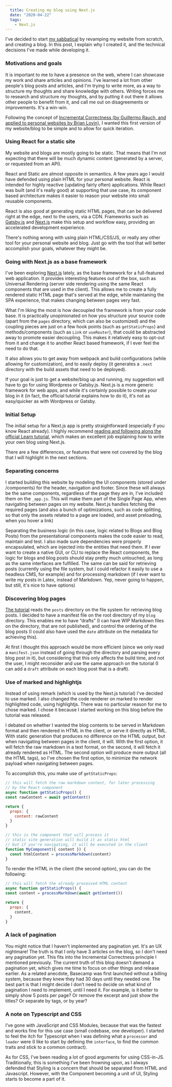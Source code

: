 ```yaml
---
  title: Creating my blog using Next.js
  date: "2020-04-22"
  tags:
    - Next.js
---
```


I've decided to start [my sabbatical](/blog/on-sabbaticals) by revamping my website from scratch, and creating a blog. In this post, I explain why I created it, and the technical decisions I've made while developing it.


### Motivations and goals

It is important to me to have a presence on the web, where I can showcase my work and share articles and opinions. I've learned a lot from other people's blog posts and articles, and I'm trying to write more, as a way to structure my thoughts and share knowledge with others. Writing forces me to research and structure my thoughts, and by putting it out there it allows other people to benefit from it, and call me out on disagreements or improvements. It's a win-win.

Following the concept of [Incremental Correctness (by Guillermo Rauch, and applied to personal websites by Brian Lovin)](https://brianlovin.com/overthought/incrementally-correct-personal-websites),
I wanted this first version of my website/blog to be simple and to allow for quick iteration.

### Using React for a static site

My website and blogs are mostly going to be static. That means that I'm not expecting that there will be much dynamic content (generated by a server, or requested from an API).

React and Static are almost opposite in semantics. A few years ago I would have defended using plain HTML for your personal website. React is intended for highly reactive (updating fairly often) applications.
While React was built (and it's really good) at supporting that use case, its component based architecture makes it easier to reason your website into small reusable components.

React is also good at generating static HTML pages, that can be delivered right at the edge, next to the users, via a CDN. Frameworks such as [Gatsby.js](https://gatsbyjs.com) and [Next.js](https://nextjs.com)
make this setup and workflow easy, providing an accelerated development experience.

There's nothing wrong with using plain HTML/CSS/JS, or really any other tool for your personal website and blog. Just go with the tool that will better accomplish your goals, whatever they might be.

### Going with Next.js as a base framework

I've been exploring [Next.js](https://nextjs.org) lately, as the base framework for a full-featured web application. It provides interesting features out of the box, such as Universal Rendering
(server side rendering using the same React components that are used in the client). This allows me to create a fully rendered static HTML page that's served at the edge,
while maintaning the SPA experience, that makes changing between pages very fast.

What I'm liking the most is how decoupled the framework is from your code base. It is practically unopinionated on how you structure your source code (apart from the `pages` directory, which can also be customized) and the coupling pieces are just on a few hook points (such as `getStaticProps`) and methods/components (such as `Link` or `useRouter`),
that could be abstracted away to promote easier decoupling. This makes it relatively easy to opt-out from it and change it to another React based framework, if I ever feel the need to do that.

It also allows you to get away from webpack and build configurations (while allowing for customization), and to easily deploy (it generates a `.next` directory with the build assets that need to be deployed).

If your goal is just to get a website/blog up and running, my suggestion will have to go for using Wordpress or Gatsby.js. Next.js is a more generic framework for web apps, and while it's certainly possible to
create your blog in it (in fact, the official tutorial explains how to do it), it's not as easy/quicker as with Wordpress or Gatsby.

### Initial Setup

The initial setup for a Next.js app is pretty straightforward (especially if you know React already). I highly recommend [reading and following along the official Learn tutorial](https://nextjs.org/learn/), which makes an excellent job explaining how to write your own blog using Next.js.

There are a few differences, or features that were not covered by the blog that I will highlight in the next sections.

### Separating concerns

I started building this website by modeling the UI components (stored under /components) for the header, navigation and footer. Since these will always be the same components, regardless of the page they are in, I've included them on the `_app.js`. This will make them part of the Single Page App, when navigating between pages on my website. Next.js handles fetching the required pages (and also a bunch of optimizations, such as code splitting, so that only the assets related to a page are loaded, and asset preloading, when you hover a link)

Separating the business logic (in this case, logic related to Blogs and Blog Posts) from the presentational components makes the code easier to read, maintain and test. I also made sure dependencies were properly encapsulated, which are injected into the entities that need them. If I ever want to create a native GUI, or CLI to replace the React components, the logic for blogs and blog posts should stay pretty much untouched, as long as the same interfaces are fulfilled. The same can be said for retrieving posts (currently using the file system, but I could refactor it easily to use a headless CMS, for example) and for processing markdown (if I ever want to write my posts in Latex, instead of Markdown. Yep, never going to happen, but still, it's nice to have options)


### Discovering blog pages

[The tutorial](https://nextjs.org/learn/basics/data-fetching/implement-getstaticprops) reads the `posts` directory on the file system for retrieving blog posts. I decided to have a manifest file on the root directory of my `blog` directory. This enables me to have “drafts” (I can have WIP Markdown files on the directory, that are not published), and control the ordering of the blog posts (I could also have used the `date` attribute on the metadata for achieving this).

At first I thought this approach would be more efficient (since we only read a `manifest.json` instead of going through the directory and parsing every blog post in it), but considering that this only affects the build time, and not the user, I might reconsider and use the same approach on the tutorial (I can add a `draft` attribute on each blog post that is a draft).

### Use of marked and highlightjs

Instead of using remark (which is used by the Next.js tutorial) I've decided to use marked. I also changed the code renderer on marked to render highlighted code, using highlightjs. There was no particular reason for me to chose marked. I chose it because I started working on this blog before the tutorial was released.

I debated on whether I wanted the blog contents to be served in Markdown format and then rendered in HTML in the client, or serve it directly as HTML. With static generation that produces no difference on the HTML output, but when navigating between pages in the client, it will. With the first option, it will fetch the raw markdown in a text format, on the second, it will fetch it already rendered as HTML. The second option will produce more output (all the HTML tags), so I've chosen the first option, to minimize the network payload when navigating between pages.

To accomplish this, you make use of `getStaticProps`:

```js
// this will fetch the raw markdown content, for later processing
// by the React component
async function getStaticProps() {
const rawContent = await getContent()

return {
  props: {
    content: rawContent
  }
}

// this is the component that will process it
// static site generation will build it as static html
// but if you're navigating, it will be executed in the client
function MyComponent({ content }) {
  const htmlContent = processMarkdown(content)
}

```

To render the HTML in the client (the second option), you can do the following:

```js
// this will fetch the already processed HTML content
async function getStaticProps() {
const content = processMarkdown(await getContent())

return {
  props: {
    content,
  }
}
```

### A lack of pagination

You might notice that I haven't implemented any pagination yet. It's an UX nightmare! The truth is that I only have 3 articles on the blog, so I don't need any pagination yet. This fits into the Incremental Correctness principle I mentioned previously. The current truth of this blog doesn't demand a pagination yet, which gives me time to focus on other things and release earlier. As a related anecdote, Basecamp was first launched without a billing system, because they knew they had 30 days until they needed one. The best part is that I might decide I don’t need to decide on what kind of pagination I need to implement, until I need it. For example, is it better to simply show 5 posts per page? Or remove the excerpt and just show the titles? Or separate by tags, or by year?

### A note on Typescript and CSS

I’ve gone with JavaScript and CSS Modules, because that was the fastest and works fine for this use case (small codebase, one developer). I started to feel the itch for Typescript when I was defining what a `processor` and `loader` were (I like to start by defining the `interface`, to find the common traits and stick to a common contract).

As for CSS, I’ve been reading a lot of good arguments for using CSS-in-JS. Traditionally, this is something I’ve been frowning upon, as I always defended that Styling is a concern that should be separated from HTML and Javascript. However, with the Component becoming a unit of UI, Styling starts to become a part of it.


 
